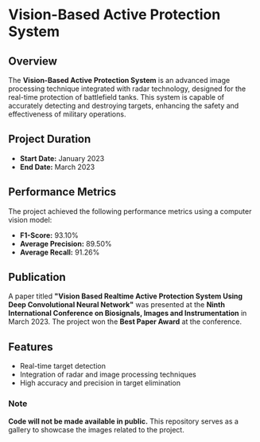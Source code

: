 # Vision-Based Active Protection System

## Overview

The **Vision-Based Active Protection System** is an advanced image processing technique integrated with radar technology, designed for the real-time protection of battlefield tanks. This system is capable of accurately detecting and destroying targets, enhancing the safety and effectiveness of military operations.

## Project Duration

- **Start Date:** January 2023
- **End Date:** March 2023

## Performance Metrics

The project achieved the following performance metrics using a computer vision model:

- **F1-Score:** 93.10%
- **Average Precision:** 89.50%
- **Average Recall:** 91.26%

## Publication

A paper titled **"Vision Based Realtime Active Protection System Using Deep Convolutional Neural Network"** was presented at the **Ninth International Conference on Biosignals, Images and Instrumentation** in March 2023. The project won the **Best Paper Award** at the conference.

## Features

- Real-time target detection
- Integration of radar and image processing techniques
- High accuracy and precision in target elimination

### Note

**Code will not be made available in public.** This repository serves as a gallery to showcase the images related to the project.

